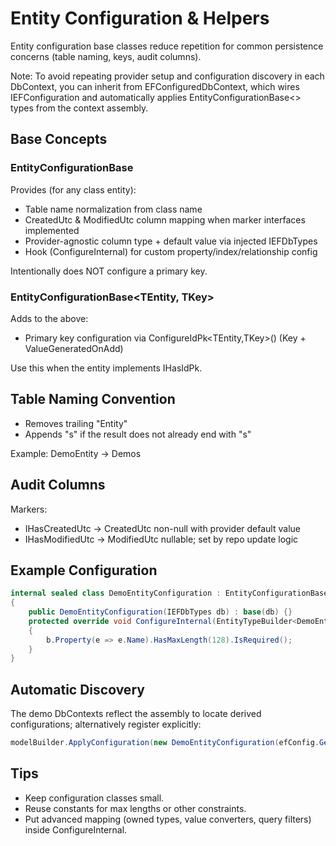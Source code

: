 ﻿# Entity Configuration & Helpers

Entity configuration base classes reduce repetition for common persistence concerns (table naming, keys, audit columns).

Note: To avoid repeating provider setup and configuration discovery in each DbContext, you can inherit from EFConfiguredDbContext, which wires IEFConfiguration and automatically applies EntityConfigurationBase<> types from the context assembly.

## Base Concepts

### EntityConfigurationBase<TEntity>
Provides (for any class entity):
- Table name normalization from class name
- CreatedUtc & ModifiedUtc column mapping when marker interfaces implemented
- Provider-agnostic column type + default value via injected IEFDbTypes
- Hook (ConfigureInternal) for custom property/index/relationship config

Intentionally does NOT configure a primary key.

### EntityConfigurationBase<TEntity, TKey>
Adds to the above:
- Primary key configuration via ConfigureIdPk<TEntity,TKey>() (Key + ValueGeneratedOnAdd)

Use this when the entity implements IHasIdPk<TKey>.

## Table Naming Convention
- Removes trailing "Entity"
- Appends "s" if the result does not already end with "s"

Example: DemoEntity -> Demos

## Audit Columns
Markers:
- IHasCreatedUtc -> CreatedUtc non-null with provider default value
- IHasModifiedUtc -> ModifiedUtc nullable; set by repo update logic

## Example Configuration
```csharp
internal sealed class DemoEntityConfiguration : EntityConfigurationBase<DemoEntity, int>
{
    public DemoEntityConfiguration(IEFDbTypes db) : base(db) {}
    protected override void ConfigureInternal(EntityTypeBuilder<DemoEntity> b)
    {
        b.Property(e => e.Name).HasMaxLength(128).IsRequired();
    }
}
```

## Automatic Discovery
The demo DbContexts reflect the assembly to locate derived configurations; alternatively register explicitly:
```csharp
modelBuilder.ApplyConfiguration(new DemoEntityConfiguration(efConfig.GetDbTypes()));
```

## Tips
- Keep configuration classes small.
- Reuse constants for max lengths or other constraints.
- Put advanced mapping (owned types, value converters, query filters) inside ConfigureInternal.
